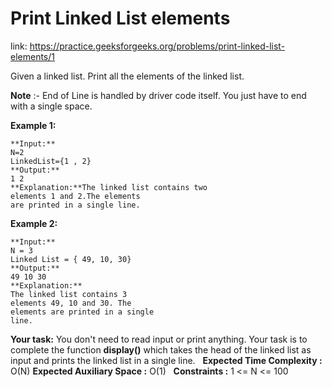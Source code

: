 # Print Linked List elements 
 
 link: https://practice.geeksforgeeks.org/problems/print-linked-list-elements/1 
 
 Given a linked list. Print all the elements of the linked list.


**Note** :- End of Line is handled by driver code itself. You just have to end with a single space.


**Example 1:**



```
**Input:**
N=2
LinkedList={1 , 2}
**Output:**
1 2
**Explanation:**The linked list contains two 
elements 1 and 2.The elements 
are printed in a single line.
```

**Example 2:**



```
**Input:**
N = 3
Linked List = { 49, 10, 30}
**Output:** 
49 10 30
**Explanation:**
The linked list contains 3 
elements 49, 10 and 30. The 
elements are printed in a single 
line.
```

**Your task:**
You don't need to read input or print anything. Your task is to complete the function **display()** which takes the head of the linked list as input and prints the linked list in a single line.
 
**Expected Time Complexity :** O(N)
**Expected Auxiliary Space :** O(1)
 
**Constraints :**
1 <= N <= 100
